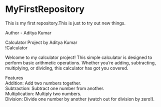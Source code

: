 # MyFirstRepository
This is my first repository.This is just to try out new things.
<p>Author - Aditya Kumar</p>

Calculator Project by Aditya Kumar<br>
!Calculator

Welcome to my calculator project! This simple calculator is designed to perform basic arithmetic operations. Whether you’re adding, subtracting, multiplying, or dividing, this calculator has got you covered.

Features<br>
Addition: Add two numbers together.<br>
Subtraction: Subtract one number from another.<br>
Multiplication: Multiply two numbers.<br>
Division: Divide one number by another (watch out for division by zero!).<br>
